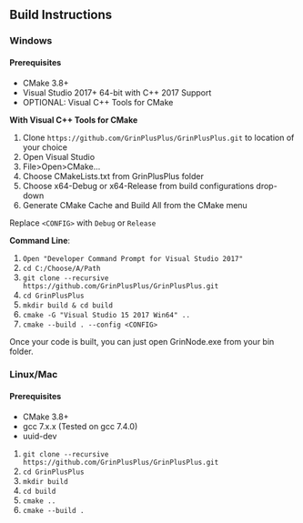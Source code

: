 ## Build Instructions

### Windows
#### Prerequisites
* CMake 3.8+
* Visual Studio 2017+ 64-bit with C++ 2017 Support
* OPTIONAL: Visual C++ Tools for CMake

**With Visual C++ Tools for CMake**
1. Clone `https://github.com/GrinPlusPlus/GrinPlusPlus.git` to location of your choice
2. Open Visual Studio
3. File>Open>CMake...
4. Choose CMakeLists.txt from GrinPlusPlus folder
5. Choose x64-Debug or x64-Release from build configurations drop-down
6. Generate CMake Cache and Build All from the CMake menu

Replace `<CONFIG>` with `Debug` or `Release`

**Command Line**:
1. ```Open "Developer Command Prompt for Visual Studio 2017"```
2. ```cd C:/Choose/A/Path```
3. ```git clone --recursive https://github.com/GrinPlusPlus/GrinPlusPlus.git```
4. ```cd GrinPlusPlus```
5. ```mkdir build & cd build```
6. ```cmake -G "Visual Studio 15 2017 Win64" ..```
7. ```cmake --build . --config <CONFIG>```

Once your code is built, you can just open GrinNode.exe from your bin folder.

### Linux/Mac
#### Prerequisites
* CMake 3.8+
* gcc 7.x.x (Tested on gcc 7.4.0)
* uuid-dev

1. ```git clone --recursive https://github.com/GrinPlusPlus/GrinPlusPlus.git```
2. ```cd GrinPlusPlus```
3. ```mkdir build```
4. ```cd build```
5. ```cmake ..```
6. ```cmake --build .```
